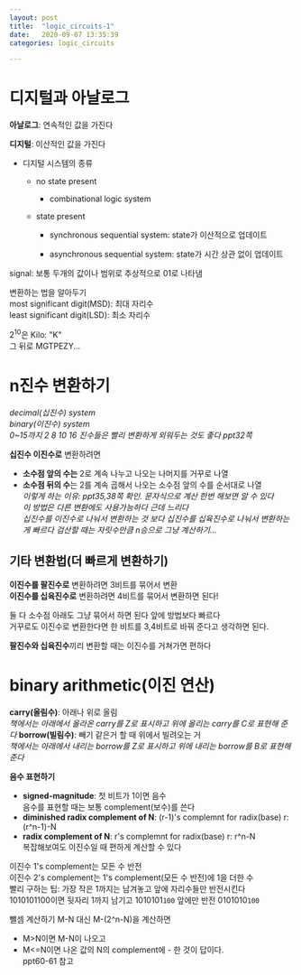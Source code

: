 ```yaml
---
layout: post
title:  "logic_circuits-1"
date:   2020-09-07 13:35:39
categories: logic_circuits

---
```


# 디지털과 아날로그
**아날로그**: 연속적인 값을 가진다   

**디지털**: 이산적인 값을 가진다   
- 디지털 시스템의 종류   
    - no state present   
        - combinational logic system

    - state present   
        - synchronous sequential system: state가 이산적으로 업데이트   

        - asynchronous sequential system: state가 시간 상관 없이 업데이트   


signal: 보통 두개의 값이나 범위로 추상적으로 01로 나타냄   


 
변환하는 법을 알아두기   
most significant digit(MSD): 최대 자리수   
least significant digit(LSD): 최소 자리수   

$2^{10}$은 Kilo: "K"   
그 뒤로 MGTPEZY...   

# n진수 변환하기
*decimal(십진수) system*   
*binary(이진수) system*   
*0~15까지 2 8 10 16 진수들은 빨리 변환하게 외워두는 것도 좋다 ppt32쪽*   

**십진수 이진수로** 변환하려면 
- **소수점 앞의 수는** 2로 계속 나누고 나오는 나머지를 거꾸로 나열   
- **소수점 뒤의 수**는 2를 계속 곱해서 나오는 소수점 앞의 수를 순서대로 나열   
*이렇게 하는 이유: ppt35,38쪽 확인. 문자식으로 계산 한번 해보면 알 수 있다*   
*이 방법은 다른 변환에도 사용가능하다 근데 느리다*    
*십진수를 이진수로 나눠서 변환하는 것 보다 십진수를 십육진수로 나눠서 변환하는 게 빠르다* 
*검산할 때는 자릿수만큼 n승으로 그냥 계산하기...*  


## 기타 변환법(더 빠르게 변환하기)
**이진수를 팔진수로** 변환하려면 3비트를 묶어서 변환   
**이진수를 십육진수로** 변환하려면 4비트를 묶어서 변환하면 된다!   

둘 다 소수점 아래도 그냥 묶어서 하면 된다 앞에 방법보다 빠르다   
거꾸로도 이진수로 변환한다면 한 비트를 3,4비트로 바꿔 준다고 생각하면 된다.   

**팔진수와 십육진수**끼리 변환할 때는 이진수를 거쳐가면 편하다   


# binary arithmetic(이진 연산)
**carry(올림수)**: 아래나 위로 올림   
*책에서는 아래에서 올라온 carry를 Z로 표시하고 위에 올리는 carry를 C로 표현해 준다*
**borrow(빌림수)**: 빼기 같은거 할 때 위에서 빌려오는 거   
*책에서는 아래에서 내리는 borrow를 Z로 표시하고 위에 내리는 borrow를 B로 표현해 준다*

**음수 표현하기**
- **signed-magnitude**: 첫 비트가 1이면 음수   
음수를 표현할 때는 보통 complement(보수)를 쓴다   
- **diminished radix complement of N**: (r-1)'s complemnt for radix(base) r: (r^n-1)-N   
- **radix complement of N**: r's complemnt for radix(base) r: r^n-N   
복잡해보여도 이진수일 때 편하게 계산할 수 있다   

이진수 1's complement는 모든 수 반전   
이진수 2's complement는 1's complement(모든 수 반전)에 1을 더한 수   
빨리 구하는 팁: 가장 작은 1까지는 남겨놓고 앞에 자리수들만 반전시킨다   
1010101100이면    뒷자리 1까지 남기고 1010101`100`   앞에만 반전 0101010`100`   

뺄셈 계산하기
M-N 대신 M-(2^n-N)을 계산하면   
- M>N이면 M-N이 나오고
- M<=N이면 나온 값의 N의 complement에 - 한 것이 답이다.   
ppt60-61 참고   


